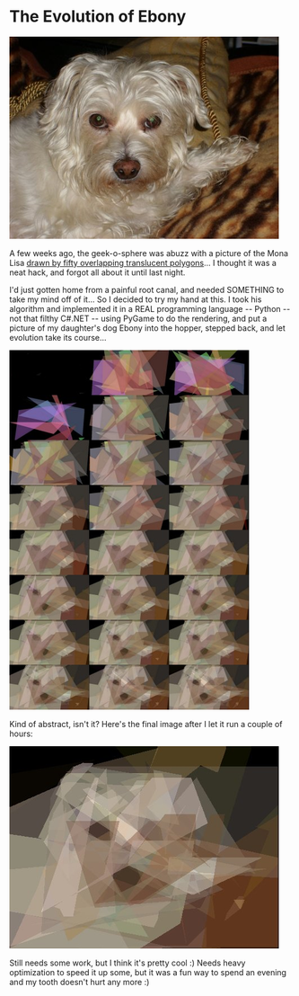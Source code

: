# The Evolution of Ebony

![](../uploads/2009/01/ebonysm.jpg "ebonysm")

A few weeks ago, the geek-o-sphere was abuzz with a picture of the Mona Lisa [drawn by fifty overlapping translucent polygons](http://rogeralsing.com/2008/12/07/genetic-programming-evolution-of-mona-lisa/)... I thought it was a neat hack, and forgot all about it until last night.

I'd just gotten home from a painful root canal, and needed SOMETHING to take my mind off of it... So I decided to try my hand at this. I took his algorithm and implemented it in a REAL programming language -- Python -- not that filthy C#.NET -- using PyGame to do the rendering, and put a picture of my daughter's dog Ebony into the hopper, stepped back, and let evolution take its course...

![](../uploads/2009/01/ebony-collage.jpg "ebony-collage")

Kind of abstract, isn't it? Here's the final image after I let it run a couple of hours:

![](../uploads/2009/01/ebonysm-03200.jpg "ebonysm-03200")

Still needs some work, but I think it's pretty cool :) Needs heavy optimization to speed it up some, but it was a fun way to spend an evening and my tooth doesn't hurt any more :)

